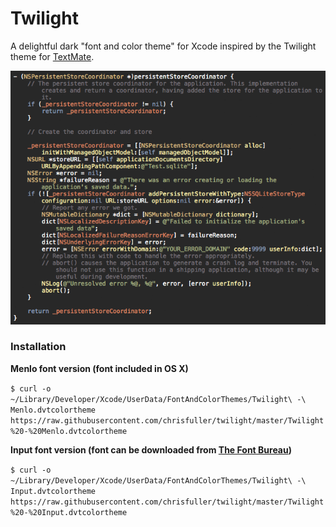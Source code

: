 # Twilight

A delightful dark "font and color theme" for Xcode inspired by the Twilight theme for [TextMate](https://macromates.com).

![Twilight - A delightful dark "font and color theme" for Xcode](https://raw.githubusercontent.com/chrisfuller/twilight/master/twilight.png)

### Installation

**Menlo font version (font included in OS X)**

`$ curl -o ~/Library/Developer/Xcode/UserData/FontAndColorThemes/Twilight\ -\ Menlo.dvtcolortheme https://raw.githubusercontent.com/chrisfuller/twilight/master/Twilight%20-%20Menlo.dvtcolortheme`

**Input font version (font can be downloaded from [The Font Bureau](http://input.fontbureau.com))**

`$ curl -o ~/Library/Developer/Xcode/UserData/FontAndColorThemes/Twilight\ -\ Input.dvtcolortheme https://raw.githubusercontent.com/chrisfuller/twilight/master/Twilight%20-%20Input.dvtcolortheme`
